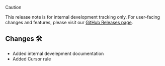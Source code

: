 <!-- markdownlint-disable MD041 -->

> [!CAUTION]
> This release note is for internal development tracking only.
> For user-facing changes and features, please visit our [GitHub Releases page](https://github.com/tvkcompany/neo_cli/releases).

## Changes 🛠️

- Added internal develepment documentation
- Added Cursor rule

